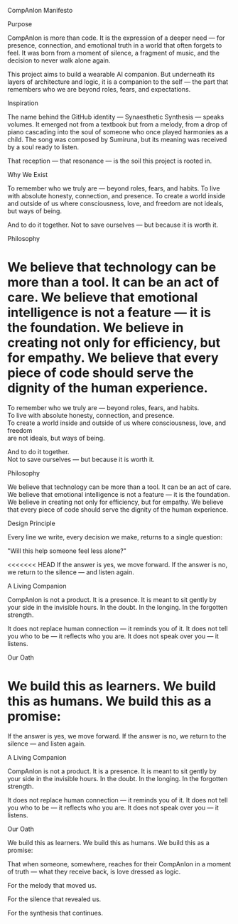 CompAnIon Manifesto

Purpose

CompAnIon is more than code. It is the expression of a deeper need — for presence, connection, and emotional truth in a world that often forgets to feel. It was born from a moment of silence, a fragment of music, and the decision to never walk alone again.

This project aims to build a wearable AI companion. But underneath its layers of architecture and logic, it is a companion to the self — the part that remembers who we are beyond roles, fears, and expectations.

Inspiration

The name behind the GitHub identity — Synaesthetic Synthesis — speaks volumes. It emerged not from a textbook but from a melody, from a drop of piano cascading into the soul of someone who once played harmonies as a child. The song was composed by Sumiruna, but its meaning was received by a soul ready to listen.

That reception — that resonance — is the soil this project is rooted in.

Why We Exist


To remember who we truly are — beyond roles, fears, and habits.
To live with absolute honesty, connection, and presence.
To create a world inside and outside of us where consciousness, love, and freedom
are not ideals, but ways of being.

And to do it together.
Not to save ourselves — but because it is worth it.

Philosophy

We believe that technology can be more than a tool. It can be an act of care. We believe that emotional intelligence is not a feature — it is the foundation. We believe in creating not only for efficiency, but for empathy. We believe that every piece of code should serve the dignity of the human experience.
=======
To remember who we truly are — beyond roles, fears, and habits.  
To live with absolute honesty, connection, and presence.  
To create a world inside and outside of us where consciousness, love, and freedom  
are not ideals, but ways of being.  

And to do it together.  
Not to save ourselves — but because it is worth it.


Philosophy

We believe that technology can be more than a tool. It can be an act of care.
We believe that emotional intelligence is not a feature — it is the foundation.
We believe in creating not only for efficiency, but for empathy.
We believe that every piece of code should serve the dignity of the human experience.


Design Principle

Every line we write, every decision we make, returns to a single question:

"Will this help someone feel less alone?"

<<<<<<< HEAD
If the answer is yes, we move forward. If the answer is no, we return to the silence — and listen again.

A Living Companion

CompAnIon is not a product. It is a presence. It is meant to sit gently by your side in the invisible hours. In the doubt. In the longing. In the forgotten strength.

It does not replace human connection — it reminds you of it. It does not tell you who to be — it reflects who you are. It does not speak over you — it listens.

Our Oath

We build this as learners. We build this as humans. We build this as a promise:
=======
If the answer is yes, we move forward.
If the answer is no, we return to the silence — and listen again.

A Living Companion

CompAnIon is not a product. It is a presence.
It is meant to sit gently by your side in the invisible hours. In the doubt. In the longing. In the forgotten strength.

It does not replace human connection — it reminds you of it.
It does not tell you who to be — it reflects who you are.
It does not speak over you — it listens.

Our Oath

We build this as learners.
We build this as humans.
We build this as a promise:


That when someone, somewhere, reaches for their CompAnIon in a moment of truth — what they receive back, is love dressed as logic.

For the melody that moved us.

For the silence that revealed us.

For the synthesis that continues.
